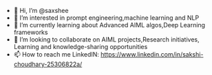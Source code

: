 - 👋 Hi, I’m @saxshee
- 👀 I’m interested in prompt engineering,machine learning and NLP
- 🌱 I’m currently learning about Advanced AIML algos,Deep Learning frameworks
- 💞️ I’m looking to collaborate on AIML projects,Research initiatives,
      Learning and knowledge-sharing opportunities
- 📫 How to reach me LinkedIN: https://www.linkedin.com/in/sakshi-choudhary-25306822a/
  

<!---
saxshee/saxshee is a ✨ special ✨ repository because its `README.md` (this file) appears on your GitHub profile.
You can click the Preview link to take a look at your changes.
--->
